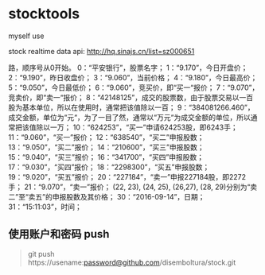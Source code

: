 # stocktools
myself use


stock realtime data api:
  http://hq.sinajs.cn/list=sz000651
  
  
  路，顺序号从0开始。
0：“平安银行”，股票名字；
1：“9.170”，今日开盘价；
2：“9.190”，昨日收盘价；
3：“9.060”，当前价格；
4：“9.180”，今日最高价；
5：“9.050”，今日最低价；
6：“9.060”，竞买价，即“买一“报价；
7：“9.070”，竞卖价，即“卖一“报价；
8：“42148125”，成交的股票数，由于股票交易以一百股为基本单位，所以在使用时，通常把该值除以一百；
9：“384081266.460”，成交金额，单位为“元“，为了一目了然，通常以“万元“为成交金额的单位，所以通常把该值除以一万；
10：“624253”，“买一”申请624253股，即6243手；
11：“9.060”，“买一”报价；
12：“638540”，“买二”申报股数；
13：“9.050”，“买二”报价；
14：“210600”，“买三”申报股数；
15：“9.040”，“买三”报价；
16：“341700”，“买四”申报股数；
17：“9.030”，“买四”报价；
18：“2298300”，“买五”申报股数；
19：“9.020”，“买五”报价；
20：“227184”，“卖一”申报227184股，即2272手；
21：“9.070”，“卖一”报价；
(22, 23), (24, 25), (26,27), (28, 29)分别为“卖二”至“卖五”的申报股数及其价格；
30：“2016-09-14”，日期；
31：“15:11:03”，时间；


使用账户和密码 push 
------
> git push https://usename:password@github.com/disemboltura/stock.git
